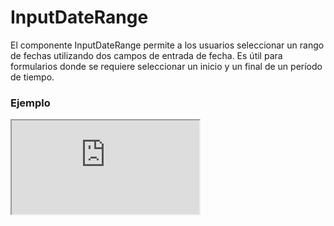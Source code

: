# InputDateRange

El componente InputDateRange permite a los usuarios seleccionar un rango de fechas utilizando dos campos de entrada de fecha. Es útil para formularios donde se requiere seleccionar un inicio y un final de un período de tiempo.

 

### Ejemplo

<iframe minHeightIframe="30dvh" src="https://fenextjs-component-storybook.vercel.app/iframe.html?args=&id=input-inputdaterange--index&viewMode=story" />

### Importación

Para importar el componente InputDateRange, se puede hacer desde fenextjs

```tsx copy
import { InputDateRange } from "fenextjs";
```

### Parámetros

| Parámetro | Tipo | Requerido | Default | Descripcion |
| --------- | ---- | --------- | ------- | ----------- |
| defaultValue | [Date, Date] | no | undefined | Valor predeterminado del rango de fechas. |
| value | [Date, Date] | no | undefined | Valor actual del rango de fechas. Si se proporciona, anula el valor predeterminado. |
| onChange | (value: [Date, Date]) =\> void | no | undefined | Función que se ejecuta cuando el rango de fechas cambia. |
| propsStart | InputDateBaseProps | no | \{\} | Props adicionales para el campo de fecha de inicio. |
| propsEnd | InputDateBaseProps | no | \{\} | Props adicionales para el campo de fecha de fin. |
| label | string | no | '' | Etiqueta que se muestra para el campo de rango de fechas. |
| classNameInputDateRange | string | no | '' | Clase CSS adicional para el contenedor del rango de fechas. |
| classNameInputDateRangeContentInputDate | string | no | '' | Clase CSS adicional para el contenido del campo de fecha en el rango. |
| optional | boolean | no | false | Indica si el campo es opcional. |
| optionalText | string | no | '(optional)' | Texto que se muestra si el campo es opcional. |
| required | boolean | no | false | Indica si el campo es obligatorio. |
| requiredText | string | no | '*' | Texto que se muestra si el campo es obligatorio. |
| min | Date | no | undefined | Fecha mínima válida para ambos campos de fecha. |
| max | Date | no | undefined | Fecha máxima válida para ambos campos de fecha. |

### Storybook

Para ver el storybook del componente lo puede hacer con este [link](https://fenextjs-component-storybook.vercel.app/?path=/story/input-inputdaterange--index)

### Usos

- Selector de rango de fechas por defecto

```tsx copy
<InputDateRange 
    defaultValue={[new Date(), new Date()]} 
    onChange={(range) => console.log(range)} 
/>
```

- Selector de rango de fechas con validación

```tsx copy
<InputDateRange 
    value={[startDate, endDate]} 
    onChange={(range) => validateRange(range)} 
/>
```

- Selector de rango de fechas deshabilitado

```tsx copy
<InputDateRange 
    defaultValue={[new Date(), new Date()]} 
    disabled={true} 
/>
```

